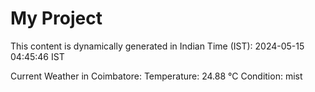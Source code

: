 # My Project

This content is dynamically generated in Indian Time (IST): 2024-05-15 04:45:46 IST


Current Weather in Coimbatore:
Temperature: 24.88 °C
Condition: mist
